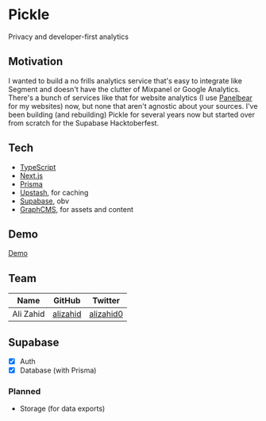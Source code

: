 # Pickle

Privacy and developer-first analytics

## Motivation

I wanted to build a no frills analytics service that's easy to integrate like Segment and doesn't have the clutter of Mixpanel or Google Analytics. There's a bunch of services like that for website analytics (I use [Panelbear](https://panelbear.com) for my websites) now, but none that aren't agnostic about your sources. I've been building (and rebuilding) Pickle for several years now but started over from scratch for the Supabase Hacktoberfest.

## Tech

- [TypeScript](https://www.typescriptlang.org)
- [Next.js](https://nextjs.org)
- [Prisma](https://www.prisma.io)
- [Upstash](https://upstash.com), for caching
- [Supabase](https://supabase.io), obv
- [GraphCMS](https://graphcms.com), for assets and content

## Demo

[Demo](https://pickle.sh)

## Team

| Name      | GitHub                                  | Twitter                                    |
| --------- | --------------------------------------- | ------------------------------------------ |
| Ali Zahid | [alizahid](https://github.com/alizahid) | [alizahid0](https://twitter.com/alizahid0) |

## Supabase

- [x] Auth
- [x] Database (with Prisma)

### Planned

- Storage (for data exports)
